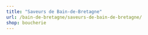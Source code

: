 ```yaml
---
title: "Saveurs de Bain-de-Bretagne"
url: /bain-de-bretagne/saveurs-de-bain-de-bretagne/
shop: boucherie
---
```

